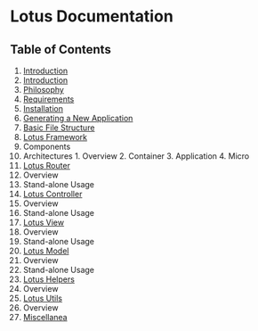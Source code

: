 # Lotus Documentation

## Table of Contents

1. [Introduction](01-introduction/)
  1. [Introduction](01-introduction/01-introduction.md)
  2. [Philosophy](01-introduction/02-philosophy.md)
  3. [Requirements](01-introduction/03-requirements.md)
  4. [Installation](01-introduction/04-installation.md)
  5. [Generating a New Application](01-introduction/05-generating-a-new-application.md)
  6. [Basic File Structure](01-introduction/06-basic-file-structure.md)
2. [Lotus Framework](02-lotus-framework/)
  1. Components
  2. Architectures
    1. Overview
    2. Container
    3. Application
    4. Micro
3. [Lotus Router](03-lotus-router/)
  1. Overview
  2. Stand-alone Usage
4. [Lotus Controller](04-lotus-controller/)
  1. Overview
  2. Stand-alone Usage
5. [Lotus View](05-lotus-view/)
  1. Overview
  2. Stand-alone Usage
6. [Lotus Model](06-lotus-model/)
  1. Overview
  2. Stand-alone Usage
7. [Lotus Helpers](07-lotus-helpers/)
  1. Overview
8. [Lotus Utils](08-lotus-utils/)
  1. Overview
9. [Miscellanea](09-miscellanea/)
